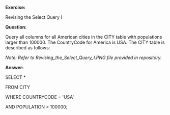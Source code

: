 **Exercise:** 

Revising the Select Query I

**Question:** 

Query all columns for all American cities in the CITY table with populations larger than 100000. The CountryCode for America is USA.
The CITY table is described as follows:

*Note: Refer to Revising_the_Select_Query_I.PNG file provided in repository.*

**Answer:** 

SELECT *

FROM CITY 

WHERE COUNTRYCODE = 'USA'

AND POPULATION > 100000;